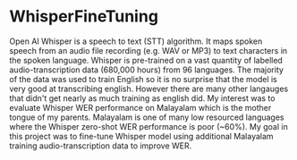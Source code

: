 # WhisperFineTuning

Open AI Whisper is a speech to text (STT) algorithm. It maps spoken speech from an audio file recording (e.g. WAV or MP3) to text characters in the spoken language. Whisper is pre-trained on a vast quantity of labelled audio-transcription data (680,000 hours) from 96 languages. 
The majority of the data was used to train English so it is no surprise that the model is very good at transcribing english. However there are many other langauges that didn't get nearly as much training as english did. My interest was to evaluate Whisper WER performance on Malayalam which is the mother tongue of my parents.
Malayalam is one of many low resourced languages  where the Whisper zero-shot WER performance is poor (~60%). My goal in this project was to fine-tune Whisper model using additional Malayalam training audio-transcription data to improve WER.
